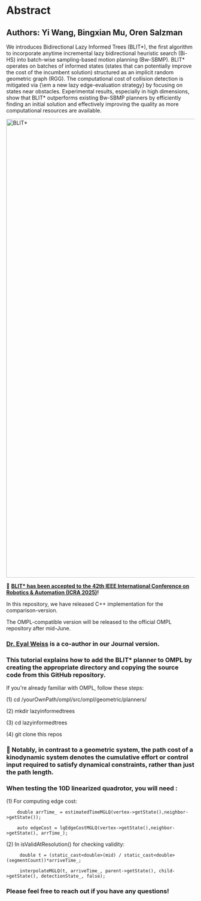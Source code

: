 # Abstract
## Authors: Yi Wang, Bingxian Mu, Oren Salzman
We introduces Bidirectional Lazy Informed Trees (BLIT*), the first algorithm to incorporate anytime incremental lazy bidirectional heuristic search (Bi-HS) into batch-wise sampling-based motion planning (Bw-SBMP). BLIT* operates on batches of informed states (states that can potentially improve the cost of the incumbent solution) structured as an implicit random geometric graph (RGG). The computational cost of collision detection is mitigated via {\em a new lazy edge-evaluation strategy} by focusing on states near obstacles. Experimental results, especially in high dimensions, show that BLIT* outperforms existing Bw-SBMP planners by efficiently finding an initial solution and effectively improving the quality as more computational resources are available.

<img width="1226" alt="BLIT*" src="https://github.com/user-attachments/assets/07d3e9e8-f574-42e0-9fe2-c8c1e9254724" />

:rocket: **[BLIT* has been accepted to the 42th IEEE International Conference on Robotics & Automation (ICRA 2025)](https://2025.ieee-icra.org)!** 

In this repository, we have released C++ implementation for the comparison-version.

The OMPL-compatible version will be released to the official OMPL repository after mid-June.
### [Dr. Eyal Weiss](https://sites.google.com/view/eyal-weiss) is a co-author in our Journal version.

### This tutorial explains how to add the BLIT* planner to OMPL by creating the appropriate directory and copying the source code from this GitHub repository.

If you're already familiar with OMPL, follow these steps:

   (1) cd /yourOwnPath/ompl/src/ompl/geometric/planners/

   (2) mkdir lazyinformedtrees

   (3) cd lazyinformedtrees

   (4) git clone this repos

### :monocle_face: Notably, in contrast to a geometric system, the path cost of a kinodynamic system denotes the cumulative effort or control input required to satisfy dynamical constraints, rather than just the path length.

### When testing the 10D linearized quadrotor, you will need :

(1) For computing edge cost:

        double arrTime_ = estimatedTimeMGLQ(vertex->getState(),neighbor->getState());
        
        auto edgeCost = lqEdgeCostMGLQ(vertex->getState(),neighbor->getState(), arrTime_);

(2) In isValidAtResolution() for checking validity: 
         
         double t = (static_cast<double>(mid) / static_cast<double>(segmentCount))*arriveTime_;
         
         interpolateMGLQ(t, arriveTime_, parent->getState(), child->getState(), detectionState_, false);  

### Please feel free to reach out if you have any questions!
